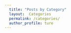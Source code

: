 ```yaml
---
  title: "Posts by Category"
  layout:  Categories
  permalink: /categories/
  author_profile: ture
---
```


